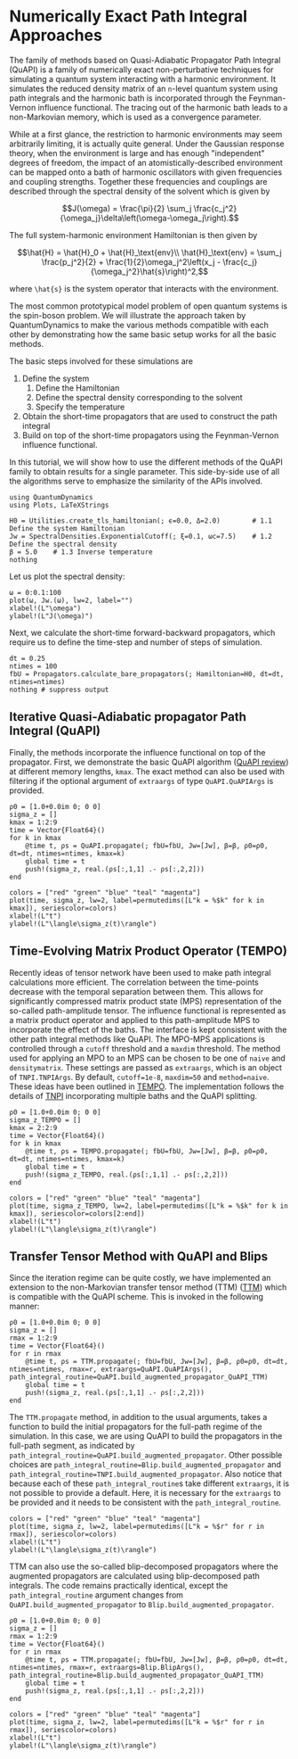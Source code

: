 # Numerically Exact Path Integral Approaches

The family of methods based on Quasi-Adiabatic Propagator Path Integral (QuAPI) is a family of numerically exact non-perturbative techniques for simulating a quantum system interacting with a harmonic environment. It simulates the reduced density matrix of an `n`-level quantum system using path integrals and the harmonic bath is incorporated through the Feynman-Vernon influence functional. The tracing out of the harmonic bath leads to a non-Markovian memory, which is used as a convergence parameter.

While at a first glance, the restriction to harmonic environments may seem arbitrarily limiting, it is actually quite general. Under the Gaussian response theory, when the environment is large and has enough "independent" degrees of freedom, the impact of an atomistically-described environment can be mapped onto a bath of harmonic oscillators with given frequencies and coupling strengths. Together these frequencies and couplings are described through the spectral density of the solvent which is given by
```math
J(\omega) = \frac{\pi}{2} \sum_j \frac{c_j^2}{\omega_j}\delta\left(\omega-\omega_j\right).
```
The full system-harmonic environment Hamiltonian is then given by
```math
\hat{H} = \hat{H}_0 + \hat{H}_\text{env}\\
\hat{H}_\text{env} = \sum_j \frac{p_j^2}{2} + \frac{1}{2}\omega_j^2\left(x_j - \frac{c_j}{\omega_j^2}\hat{s}\right)^2,
```
where ``\hat{s}`` is the system operator that interacts with the environment.

The most common prototypical model problem of open quantum systems is the spin-boson problem. We will illustrate the approach taken by QuantumDynamics to make the various methods compatible with each other by demonstrating how the same basic setup works for all the basic methods.

The basic steps involved for these simulations are

1. Define the system
    1. Define the Hamiltonian
    2. Define the spectral density corresponding to the solvent
    3. Specify the temperature
2. Obtain the short-time propagators that are used to construct the path integral
3. Build on top of the short-time propagators using the Feynman-Vernon influence functional.

In this tutorial, we will show how to use the different methods of the QuAPI family to obtain results for a single parameter. This side-by-side use of all the algorithms serve to emphasize the similarity of the APIs involved.

```@example quapi_eg1
using QuantumDynamics
using Plots, LaTeXStrings

H0 = Utilities.create_tls_hamiltonian(; ϵ=0.0, Δ=2.0)        # 1.1 Define the system Hamiltonian
Jw = SpectralDensities.ExponentialCutoff(; ξ=0.1, ωc=7.5)    # 1.2 Define the spectral density
β = 5.0    # 1.3 Inverse temperature
nothing
```

Let us plot the spectral density:
```@example quapi_eg1
ω = 0:0.1:100
plot(ω, Jw.(ω), lw=2, label="")
xlabel!(L"\omega")
ylabel!(L"J(\omega)")
```

Next, we calculate the short-time forward-backward propagators, which require us to define the time-step and number of steps of simulation.
```@example quapi_eg1
dt = 0.25
ntimes = 100
fbU = Propagators.calculate_bare_propagators(; Hamiltonian=H0, dt=dt, ntimes=ntimes)
nothing # suppress output
```

## Iterative Quasi-Adiabatic propagator Path Integral (QuAPI)
Finally, the methods incorporate the influence functional on top of the propagator. First, we demonstrate the basic QuAPI algorithm ([QuAPI review](https://doi.org/10.1063/1.531046)) at different memory lengths, `kmax`. The exact method can also be used with filtering if the optional argument of `extraargs` of type `QuAPI.QuAPIArgs` is provided.
```@example quapi_eg1
ρ0 = [1.0+0.0im 0; 0 0]
sigma_z = []
kmax = 1:2:9
time = Vector{Float64}()
for k in kmax
    @time t, ρs = QuAPI.propagate(; fbU=fbU, Jw=[Jw], β=β, ρ0=ρ0, dt=dt, ntimes=ntimes, kmax=k)
    global time = t
    push!(sigma_z, real.(ρs[:,1,1] .- ρs[:,2,2]))
end
```
```@example quapi_eg1
colors = ["red" "green" "blue" "teal" "magenta"]
plot(time, sigma_z, lw=2, label=permutedims([L"k = %$k" for k in kmax]), seriescolor=colors)
xlabel!(L"t")
ylabel!(L"\langle\sigma_z(t)\rangle")
```

## Time-Evolving Matrix Product Operator (TEMPO)
Recently ideas of tensor network have been used to make path integral calculations more efficient. The correlation between the time-points decrease with the temporal separation between them. This allows for significantly compressed matrix product state (MPS) representation of the so-called path-amplitude tensor. The influence functional is represented as a matrix product operator and applied to this path-amplitude MPS to incorporate the effect of the baths. The interface is kept consistent with the other path integral methods like QuAPI. The MPO-MPS applications is controlled through a `cutoff` threshold and a `maxdim` threshold. The method used for applying an MPO to an MPS can be chosen to be one of `naive` and `densitymatrix`. These settings are passed as `extraargs`, which is an object of `TNPI.TNPIArgs`. By default, `cutoff=1e-8`, `maxdim=50` and `method=naive`. These ideas have been outlined in [TEMPO](https://dx.doi.org/10.1038/s41467-018-05617-3). The implementation follows the details of [TNPI](https://arxiv.org/abs/2106.12523) incorporating multiple baths and the QuAPI splitting.

```@example quapi_eg1
ρ0 = [1.0+0.0im 0; 0 0]
sigma_z_TEMPO = []
kmax = 2:2:9
time = Vector{Float64}()
for k in kmax
    @time t, ρs = TEMPO.propagate(; fbU=fbU, Jw=[Jw], β=β, ρ0=ρ0, dt=dt, ntimes=ntimes, kmax=k)
    global time = t
    push!(sigma_z_TEMPO, real.(ρs[:,1,1] .- ρs[:,2,2]))
end
```
```@example quapi_eg1
colors = ["red" "green" "blue" "teal" "magenta"]
plot(time, sigma_z_TEMPO, lw=2, label=permutedims([L"k = %$k" for k in kmax]), seriescolor=colors[2:end])
xlabel!(L"t")
ylabel!(L"\langle\sigma_z(t)\rangle")
```

## Transfer Tensor Method with QuAPI and Blips
Since the iteration regime can be quite costly, we have implemented an extension to the non-Markovian transfer tensor method (TTM) ([TTM](https://link.aps.org/doi/10.1103/PhysRevLett.112.110401)) which is compatible with the QuAPI scheme. This is invoked in the following manner:
```@example quapi_eg1
ρ0 = [1.0+0.0im 0; 0 0]
sigma_z = []
rmax = 1:2:9
time = Vector{Float64}()
for r in rmax
    @time t, ρs = TTM.propagate(; fbU=fbU, Jw=[Jw], β=β, ρ0=ρ0, dt=dt, ntimes=ntimes, rmax=r, extraargs=QuAPI.QuAPIArgs(), path_integral_routine=QuAPI.build_augmented_propagator_QuAPI_TTM)
    global time = t
    push!(sigma_z, real.(ρs[:,1,1] .- ρs[:,2,2]))
end
```
The `TTM.propagate` method, in addition to the usual arguments, takes a function to build the initial propagators for the full-path regime of the simulation. In this case, we are using QuAPI to build the propagators in the full-path segment, as indicated by `path_integral_routine=QuAPI.build_augmented_propagator`. Other possible choices are `path_integral_routine=Blip.build_augmented_propagator` and `path_integral_routine=TNPI.build_augmented_propagator`. Also notice that because each of these `path_integral_routine`s take different `extraargs`, it is not possible to provide a default. Here, it is necessary for the `extraargs` to be provided and it needs to be consistent with the `path_integral_routine`.
```@example quapi_eg1
colors = ["red" "green" "blue" "teal" "magenta"]
plot(time, sigma_z, lw=2, label=permutedims([L"k = %$r" for r in rmax]), seriescolor=colors)
xlabel!(L"t")
ylabel!(L"\langle\sigma_z(t)\rangle")
```

TTM can also use the so-called blip-decomposed propagators where the augmented propagators are calculated using blip-decomposed path integrals. The code remains practically identical, except the `path_integral_routine` argument changes from `QuAPI.build_augmented_propagator` to `Blip.build_augmented_propagator`.
```@example quapi_eg1
ρ0 = [1.0+0.0im 0; 0 0]
sigma_z = []
rmax = 1:2:9
time = Vector{Float64}()
for r in rmax
    @time t, ρs = TTM.propagate(; fbU=fbU, Jw=[Jw], β=β, ρ0=ρ0, dt=dt, ntimes=ntimes, rmax=r, extraargs=Blip.BlipArgs(), path_integral_routine=Blip.build_augmented_propagator_QuAPI_TTM)
    global time = t
    push!(sigma_z, real.(ρs[:,1,1] .- ρs[:,2,2]))
end
```
```@example quapi_eg1
colors = ["red" "green" "blue" "teal" "magenta"]
plot(time, sigma_z, lw=2, label=permutedims([L"k = %$r" for r in rmax]), seriescolor=colors)
xlabel!(L"t")
ylabel!(L"\langle\sigma_z(t)\rangle")
```